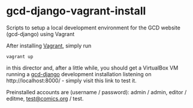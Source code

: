 # gcd-django-vagrant-install
Scripts to setup a local development environment for the GCD website (gcd-django) using Vagrant

After installing [Vagrant](https://www.vagrantup.com/), simply run

    vagrant up

in this director and, after a little while, you should get a VirtualBox VM running a [gcd-django](https://github.com/GrandComicsDatabase/gcd-django/) development installation listening on http://localhost:8000/ - simply visit this link to test it.

Preinstalled accounts are (username / password): admin / admin, editor / editme, test@comics.org / test.

